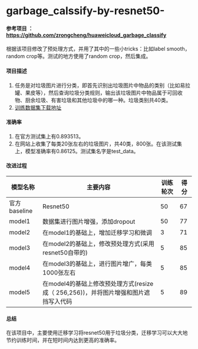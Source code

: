 # garbage_calssify-by-resnet50-

#### 参考项目 ：https://github.com/zrongcheng/huaweicloud_garbage_classify   
根据该项目修改了预处理方式，并用了其中的一些小tricks：比如label smooth，random crop等。测试的地方使用了random crop，然后集成。

#### 项目描述
1. 任务是对垃圾图片进行分类，即首先识别出垃圾图片中物品的类别（比如易拉罐、果皮等），然后查询垃圾分类规则，输出该垃圾图片中物品属于可回收物、厨余垃圾、有害垃圾和其他垃圾中的哪一种。垃圾类别共40类。
2. [训练数据集下载地址](https://competition.huaweicloud.com/information/1000007620/introduction?track=107)

#### 准确率
1. 在官方测试集上有0.893513。
2. 在网站上收集了每类20张左右的垃圾图片，共40类，800张。在该测试集上，模型准确率有0.86125。测试集名字是test_data。


#### 改进过程

模型名称 | 主要内容 | 训练轮次 | 得分 
---|--- | --- | ---
官方baseline | Resnet50 | 50|67
model1 | 数据集进行图片增强，添加dropout |50| 77
model2 | 在model1的基础上，增加迁移学习和微调 | 3 | 71
model3 | 在model2的基础上，修改预处理方式(采用resnet50自带的) | 5 | 85
model4 | 在model3的基础上，进行图片增广，每类1000张左右 | 5 | 85
model5 | 在model4的基础上修改预处理方式(resize成（ 256,256))，并将图片增强和图片遮挡写入代码 | 5 | 89

#### 总结

在该项目中，主要使用迁移学习将resnet50用于垃圾分类，迁移学习可以大大地节约训练时间，并在短时间内达到更高的准确率。
